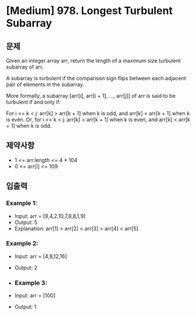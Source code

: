 # [Medium] 978. Longest Turbulent Subarray

## 문제
Given an integer array arr, return the length of a maximum size turbulent subarray of arr.

A subarray is turbulent if the comparison sign flips between each adjacent pair of elements in the subarray.

More formally, a subarray [arr[i], arr[i + 1], ..., arr[j]] of arr is said to be turbulent if and only if:

For i <= k < j:
arr[k] > arr[k + 1] when k is odd, and
arr[k] < arr[k + 1] when k is even.
Or, for i <= k < j:
arr[k] > arr[k + 1] when k is even, and
arr[k] < arr[k + 1] when k is odd.

## 제약사항
- 1 <= arr.length <= 4 * 104
- 0 <= arr[i] <= 109

## 입출력

### Example 1:

- Input: arr = [9,4,2,10,7,8,8,1,9]
- Output: 5
- Explanation: arr[1] > arr[2] < arr[3] > arr[4] < arr[5]

### Example 2:

- Input: arr = [4,8,12,16]
- Output: 2

- ### Example 3:

- Input: arr = [100]
- Output: 1
 
